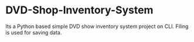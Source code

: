 # DVD-Shop-Inventory-System
Its a Python based simple DVD show inventory system project on CLI.
Filing is used for saving data.
